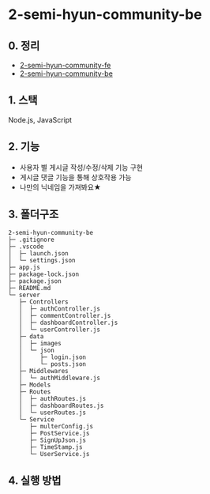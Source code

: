 # 2-semi-hyun-community-be
## 0. 정리
- [2-semi-hyun-community-fe](https://github.com/100-hours-a-week/2-semi-hyun-community-fe)
- [2-semi-hyun-community-be](https://github.com/100-hours-a-week/2-semi-hyun-community-be)

## 1. 스택
Node.js, JavaScript

## 2. 기능
- 사용자 별 게시글 작성/수정/삭제 기능 구현
- 게시글 댓글 기능을 통해 상호작용 가능
- 나만의 닉네임을 가져봐요★
## 3. 폴더구조
```
2-semi-hyun-community-be
├─ .gitignore
├─ .vscode
│  ├─ launch.json
│  └─ settings.json
├─ app.js
├─ package-lock.json
├─ package.json
├─ README.md
└─ server
   ├─ Controllers
   │  ├─ authController.js
   │  ├─ commentController.js
   │  ├─ dashboardController.js
   │  └─ userController.js
   ├─ data
   │  ├─ images
   │  └─ json
   │     ├─ login.json
   │     └─ posts.json
   ├─ Middlewares
   │  └─ authMiddleware.js
   ├─ Models
   ├─ Routes
   │  ├─ authRoutes.js
   │  ├─ dashboardRoutes.js
   │  └─ userRoutes.js
   └─ Service
      ├─ multerConfig.js
      ├─ PostService.js
      ├─ SignUpJson.js
      ├─ TimeStamp.js
      └─ UserService.js

```

## 4. 실행 방법

